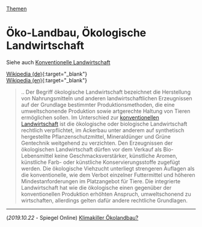 [Themen](../themen.html)   

# Öko-Landbau, Ökologische Landwirtschaft

Siehe auch [Konventionelle Landwirtschaft](../thema/konventionelle_landwirtschaft.html)

[Wikipedia (de)](https://de.wikipedia.org/wiki/%C3%96kologische_Landwirtschaft){:target="_blank"}   
[Wikipedia (en)](https://en.wikipedia.org/wiki/Organic_farming){:target="_blank"}   

> .. Der Begriff ökologische Landwirtschaft bezeichnet die Herstellung von Nahrungsmitteln und anderen landwirtschaftlichen Erzeugnissen auf der Grundlage bestimmter Produktionsmethoden, die eine umweltschonende Produktion sowie artgerechte Haltung von Tieren ermöglichen sollen.
Im Unterschied zur [konventionellen Landwirtschaft](../thema/konventionelle_landwirtschaft.html) ist die ökologische oder biologische Landwirtschaft rechtlich verpflichtet, im Ackerbau unter anderem auf synthetisch hergestellte Pflanzenschutzmittel, Mineraldünger und Grüne Gentechnik weitgehend zu verzichten. Den Erzeugnissen der ökologischen Landwirtschaft dürfen vor dem Verkauf als Bio-Lebensmittel keine Geschmacksverstärker, künstliche Aromen, künstliche Farb- oder künstliche Konservierungsstoffe zugefügt werden. Die ökologische Viehzucht unterliegt strengeren Auflagen als die konventionelle, wie dem Verbot einzelner Futtermittel und höheren Mindestanforderungen im Platzangebot für Tiere. Die integrierte Landwirtschaft hat wie die ökologische einen gegenüber der konventionellen Produktion erhöhten Anspruch, umweltschonend zu wirtschaften, allerdings gelten dafür andere rechtliche Grundlagen.

---

(_2019.10.22_ - Spiegel Online) [Klimakiller Ökolandbau?](https://www.spiegel.de/wissenschaft/natur/klimawandel-volle-umstellung-auf-oeko-landbau-bedeutet-mehr-emissionen-a-1292748.html)
